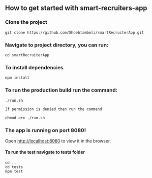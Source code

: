 
## How to get started with smart-recruiters-app

### Clone the project 
    git clone https://github.com/Shoebtamboli/smartRecruiterApp.git

### Navigate to project directory, you can run:
    cd smartRecruiterApp

### To install dependencies
    npm install

### To run the production build run the command:
    ./run.sh

    If permission is denied then run the command

    chmod a+x ./run.sh

### The app is running on port 8080! 
Open [http://localhost:8080](http://localhost:8080) to view it in the browser.

#### To run the test navigate to tests folder
    cd ..
    cd tests
    npm test

